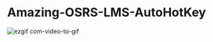 # Amazing-OSRS-LMS-AutoHotKey

![ezgif com-video-to-gif](https://github.com/Tong1233/Amazing-OSRS-LMS-AutoHotKey/assets/74699244/5cb051e9-b52d-4221-8112-3033e3394a88)
